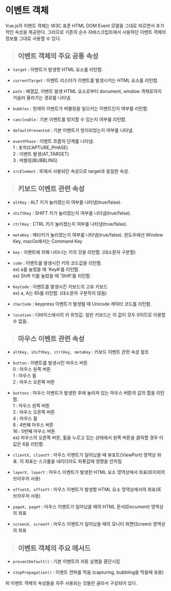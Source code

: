 # 이벤트 객체

Vue.js의 이벤트 객체는 W3C 표준 HTML DOM Event 모델을 그대로 따르면서 추가적인 속성을 제공한다. 그러므로 기존의 순수 자바스크립트에서 사용하던 이벤트 객체의 정보를 그대로 사용할 수 있다.

> ## 이벤트 객체의 주요 공통 속성

- `target` : 이벤트가 발생항 HTML 요소를 리턴함.

- `currentTarget` : 이벤트 리스터가 이벤트를 발생시키는 HTML 요소를 리턴함.

- `path` : 배열값, 이벤트 발생 HTML 요소로부터 document, window 객채로까지 거슬러 올라가는 경로를 나타냄.

- `bubbles` : 현재의 이벤트가 버블링을 일으키는 이벤트인지 여부를 리턴함.

- `cancleable` : 기본 이벤트를 방지할 수 있는지 여부를 리턴함.

- `defaultPrevented` : 기본 이벤트가 방지되었는지 여부를 나타냄.

- `eventPhase` : 이벤트 흐름의 단계를 나타냄.  
  1 : 포착(CAPTURE_PHASE)  
  2 : 이벤트 발생(AT_TARGET)  
  3 : 버블링(BUBBLING)

- `srcElement` : IE에서 사용되던 속성으로 target과 동일한 속성.

> ## 키보드 이벤트 관련 속성

- `altKey` : ALT 키가 눌러졌는지 여부를 나타냄(true/false).

- `shiftKey` : SHIFT 키가 눌러졌는지 여부를 나타냄(true/false).

- `ctrlKey` : CTRL 키가 눌러졌는지 여부를 나타냄(true/false).

- `metaKey` : 메타키가 눌러졌는지 여부를 나타냄(true/false). 윈도우에선 Window Key, macOs에서는 Command Key

- `key` : 이벤트에 의해 나타나는 키의 갓을 리턴함. (대소문자 구분함)

- `code` : 이벤트를 발생시킨 키의 코드값을 리턴함.  
  ex) a를 눌렀을 때 'KeyA'를 리턴함.  
  ex) Shift 키를 눌렀을 때 'Shift'를 리턴함.

- `KeyCode` : 이벤트를 발생시킨 키보드의 고유 키보드  
  ex) a, A는 65를 리턴함. (대소문자 구분하지 않음)

- `charCode` : keypress 이벤트가 발생될 때 Unicode 캐릭터 코드를 리턴함.

- `location` : 디바이스에서의 키 위칫값. 일반 키보드는 이 값이 모두 0이므로 이용할 수 없음.

> ## 마우스 이벤트 관련 속성

- `altKey, shiftKey, ctrlKey, metaKey` : 키보드 이벤트 관련 속성 참조

- `button` : 이벤트를 발생시킨 마우스 버튼  
  0 : 마우스 왼쪽 버튼  
  1 : 마우스 휠  
  2 : 마우스 오른쪽 버튼

- `buttons` : 마우스 이벤트가 발생한 후에 눌러져 있는 마우스 버튼의 값의 합을 리턴함.  
  1 : 마우스 왼쪽 버튼  
  2 : 마우스 오른쪽 버튼  
  4 : 마우스 휠  
  8 : 4번째 마우스 버튼  
  16 : 5번째 마우스 버튼  
  ex) 마우스의 오른쪽 버튼, 휠을 누르고 있는 상태에서 왼쪽 버튼을 클릭할 경우 이 값은 6을 리턴함.

- `clientX, clientY` : 마우스 이벤트가 일어났을 때 뷰포트(ViewPort) 영역상 좌표. 이 좌표는
  스크롤을 내리더라도 좌푯값에 영향을 안끼침

- `layerX, layerY` : 마우스 이벤트가 발생한 HTML 요소 영역상에서 좌표(IE이외의 브라우저 사용)

- `offsetX, offsetY` : 마우스 이벤트가 발생항 HTML 요소 영역상에서의 좌표(IE 브라우저 사용)

- `pageX, pageY` : 마우스 이벤트가 일어났을 때의 HTML 문서(Document) 영역상의 좌표

- `screenX, screenY` : 마우스 이벤트가 일어났을 때의 모니터 화면(Screen) 영역상의 좌표

> ## 이벤트 객체의 주요 메서드

- `preventDefault()` : 기본 이벤트의 자동 실행을 중단시킴

- `stopPropagation()` : 이벤트 전파를 막음 (capturing, bubbling을 막을때 유용)

위 이벤트 객체의 속성들을 자주 사용되는 것들만 골라서 구성되어 있다.
